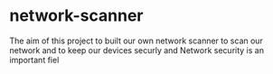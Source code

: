 # network-scanner
The aim of this project to built our own network scanner to scan our network and to keep our devices securly and Network security is an important fiel
